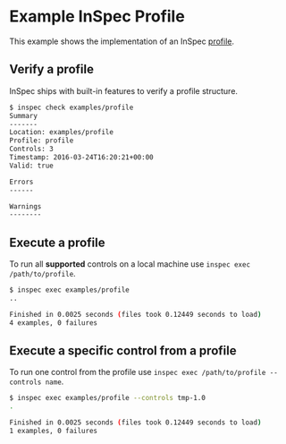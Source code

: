 # Example InSpec Profile

This example shows the implementation of an InSpec [profile](../../docs/profiles.rst).

## Verify a profile

InSpec ships with built-in features to verify a profile structure.

```bash
$ inspec check examples/profile
Summary
-------
Location: examples/profile
Profile: profile
Controls: 3
Timestamp: 2016-03-24T16:20:21+00:00
Valid: true

Errors
------

Warnings
--------
```

## Execute a profile

To run all **supported** controls on a local machine use `inspec exec /path/to/profile`.

```bash
$ inspec exec examples/profile
..

Finished in 0.0025 seconds (files took 0.12449 seconds to load)
4 examples, 0 failures
```

## Execute a specific control from a profile

To run one control from the profile use `inspec exec /path/to/profile --controls name`.

```bash
$ inspec exec examples/profile --controls tmp-1.0
.

Finished in 0.0025 seconds (files took 0.12449 seconds to load)
1 examples, 0 failures
```
